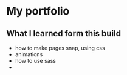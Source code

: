 # My portfolio

## What I learned form this build

- how to make pages snap, using css
- animations
- how to use sass
-
